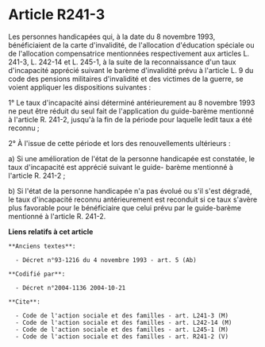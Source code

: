 # Article R241-3

Les personnes handicapées qui, à la date du 8 novembre 1993, bénéficiaient de la carte d'invalidité, de l'allocation
d'éducation spéciale ou de l'allocation compensatrice mentionnées respectivement aux articles L. 241-3, L. 242-14 et L.
245-1, à la suite de la reconnaissance d'un taux d'incapacité apprécié suivant le barème d'invalidité prévu à l'article L. 9
du code des pensions militaires d'invalidité et des victimes de la guerre, se voient appliquer les dispositions suivantes : 

1° Le taux d'incapacité ainsi déterminé antérieurement au 8 novembre 1993 ne peut être réduit du seul fait de l'application
du guide-barème mentionné à l'article R. 241-2, jusqu'à la fin de la période pour laquelle ledit taux a été reconnu ; 

2° À l'issue de cette période et lors des renouvellements ultérieurs : 

a) Si une amélioration de l'état de la personne handicapée est constatée, le taux d'incapacité est apprécié suivant le guide-
barème mentionné à l'article R. 241-2 ; 

b) Si l'état de la personne handicapée n'a pas évolué ou s'il s'est dégradé, le taux d'incapacité reconnu antérieurement est
reconduit si ce taux s'avère plus favorable pour le bénéficiaire que celui prévu par le guide-barème mentionné à l'article R.
241-2.

**Liens relatifs à cet article**

	**Anciens textes**:

	  - Décret n°93-1216 du 4 novembre 1993 - art. 5 (Ab)

	**Codifié par**:

	  - Décret n°2004-1136 2004-10-21

	**Cite**:

	  - Code de l'action sociale et des familles - art. L241-3 (M)
	  - Code de l'action sociale et des familles - art. L242-14 (M)
	  - Code de l'action sociale et des familles - art. L245-1 (M)
	  - Code de l'action sociale et des familles - art. R241-2 (V)
